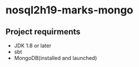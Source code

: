 # nosql2h19-marks-mongo

## Project requirments

* JDK 1.8 or later
* sbt
* MongoDB(installed and launched)
